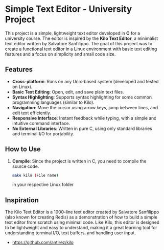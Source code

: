 # Simple Text Editor - University Project

This project is a simple, lightweight text editor developed in **C** for a university course. The editor is inspired by the **Kilo Text Editor**, a minimalist text editor written by Salvatore Sanfilippo. The goal of this project was to create a functional text editor in a Linux environment with basic text editing features and a focus on simplicity and small code size.

## Features
- **Cross-platform**: Runs on any Unix-based system (developed and tested on Linux).
- **Basic Text Editing**: Open, edit, and save plain text files.
- **Syntax Highlighting**: Supports syntax highlighting for some common programming languages (similar to Kilo).
- **Navigation**: Move the cursor using arrow keys, jump between lines, and edit text efficiently.
- **Responsive Interface**: Instant feedback while typing, with a simple and intuitive command interface.
- **No External Libraries**: Written in pure C, using only standard libraries and terminal I/O for portability.

## How to Use
1. **Compile**: Since the project is written in C, you need to compile the source code.
   ```bash
   make kilo (File name)
   ```
   in your respective Linux folder

## Inspiration
The Kilo Text Editor is a 1000-line text editor created by Salvatore Sanfilippo (also known for creating Redis) as a demonstration of how to build a simple text editor from scratch using minimal code. Like Kilo, this editor is designed to be lightweight and easy to understand, making it a great learning tool for understanding terminal I/O, text buffers, and handling user input.

- https://github.com/antirez/kilo <br>
